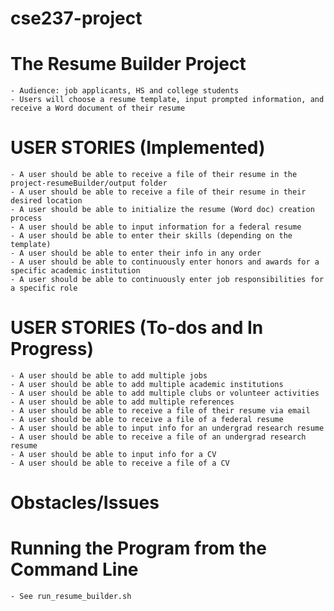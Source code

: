 # cse237-project


# The Resume Builder Project
	- Audience: job applicants, HS and college students
	- Users will choose a resume template, input prompted information, and receive a Word document of their resume

# USER STORIES (Implemented)
	- A user should be able to receive a file of their resume in the project-resumeBuilder/output folder
	- A user should be able to receive a file of their resume in their desired location
	- A user should be able to initialize the resume (Word doc) creation process
	- A user should be able to input information for a federal resume
	- A user should be able to enter their skills (depending on the template)
	- A user should be able to enter their info in any order
	- A user should be able to continuously enter honors and awards for a specific academic institution
	- A user should be able to continuously enter job responsibilities for a specific role

# USER STORIES (To-dos and In Progress)
	- A user should be able to add multiple jobs
	- A user should be able to add multiple academic institutions
	- A user should be able to add multiple clubs or volunteer activities
	- A user should be able to add multiple references
	- A user should be able to receive a file of their resume via email
	- A user should be able to receive a file of a federal resume
	- A user should be able to input info for an undergrad research resume
	- A user should be able to receive a file of an undergrad research resume
	- A user should be able to input info for a CV
	- A user should be able to receive a file of a CV

# Obstacles/Issues


# Running the Program from the Command Line
	- See run_resume_builder.sh
